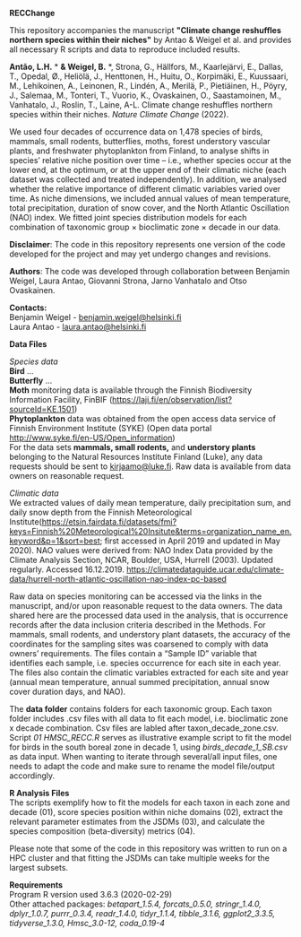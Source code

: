 **RECChange**

This repository accompanies the manuscript **"Climate change reshuffles northern species within their niches"** by Antao & Weigel et al. and provides all necessary R scripts and data to reproduce included results.

**Antão, L.H.** * **& Weigel, B.** *, Strona, G., Hällfors, M., Kaarlejärvi, E., Dallas, T., Opedal, Ø., Heliölä, J., Henttonen, H., Huitu, O., Korpimäki, E., Kuussaari, M., Lehikoinen, A., Leinonen, R., Lindén, A., Merilä, P., Pietiäinen, H., Pöyry, J., Salemaa, M., Tonteri, T., Vuorio, K., Ovaskainen, O., Saastamoinen, M., Vanhatalo, J., Roslin, T., Laine, A-L. Climate change reshuffles northern species within their niches. *Nature Climate Change* (2022).


We used four decades of occurrence data on 1,478 species of birds, mammals, small rodents, butterflies, moths, forest understory vascular plants, and freshwater phytoplankton from Finland, to analyse shifts in species’ relative niche position over time – i.e., whether species occur at the lower end, at the optimum, or at the upper end of their climatic niche (each dataset was collected and treated independently). In addition, we analysed whether the relative importance of different climatic variables varied over time. As niche dimensions, we included annual values of mean temperature, total precipitation, duration of snow cover, and the North Atlantic Oscillation (NAO) index. We fitted joint species distribution models for each combination of taxonomic group × bioclimatic zone × decade in our data.

**Disclaimer**: The code in this repository represents one version of the code developed for the project and may yet undergo changes and revisions.

**Authors**: The code was developed through collaboration between Benjamin Weigel, Laura Antao, Giovanni Strona, Jarno Vanhatalo and Otso Ovaskainen.


**Contacts:**     
Benjamin Weigel - benjamin.weigel@helsinki.fi     
Laura Antao - laura.antao@helsinki.fi


**Data Files**

*Species data*    
**Bird**  ...   
**Butterfly** ...   
**Moth** monitoring data is available through the Finnish Biodiversity Information Facility, FinBIF (https://laji.fi/en/observation/list?sourceId=KE.1501)    
**Phytoplankton** data was obtained from the open access data service of Finnish Environment Institute (SYKE) (Open data portal http://www.syke.fi/en-US/Open_information)    
For the data sets **mammals, small rodents,** and **understory plants** belonging to the Natural Resources Institute Finland (Luke), any data requests should be sent to kirjaamo@luke.fi.    Raw data is available from data owners on reasonable request.

*Climatic data*  
We extracted values of daily mean temperature, daily precipitation sum, and daily snow depth from the Finnish
Meteorological Institute(https://etsin.fairdata.fi/datasets/fmi?keys=Finnish%20Meteorological%20Insitute&terms=organization_name_en.keyword&p=1&sort=best; first accessed in April 2019 and updated in May 2020). NAO values were derived from: NAO Index Data provided by the Climate Analysis Section, NCAR, Boulder, USA, Hurrell (2003). Updated regularly. Accessed 16.12.2019. https://climatedataguide.ucar.edu/climate-data/hurrell-north-atlantic-oscillation-nao-index-pc-based


Raw data on species monitoring can be accessed via the links in the manuscript, and/or upon reasonable request to the data owners.
The data shared here are the processed data used in the analysis, that is occurrence records after the data inclusion criteria described in the Methods.
For mammals, small rodents, and understory plant datasets, the accuracy of the coordinates for the sampling sites was coarsened to comply with data owners’ requirements. The files contain a “Sample ID” variable that identifies each sample, i.e. species occurrence for each site in each year.
The files also contain the climatic variables extracted for each site and year (annual mean temperature, annual summed precipitation, annual snow cover duration days, and NAO).  

The **data folder** contains folders for each taxonomic group. Each taxon folder includes .csv files with all data to fit each model, i.e. bioclimatic zone x decade combination. Csv files are labled after taxon_decade_zone.csv. Script *01 HMSC_RECC.R* serves as illustrative example script to fit the model for birds in the south boreal zone in decade 1, using *birds_decade_1_SB.csv* as data input. When wanting to iterate through several/all input files, one needs to adapt the code and make sure to rename the model file/output accordingly.


**R Analysis Files**    
The scripts exemplify how to fit the models for each taxon in each zone and decade (01), score species position within niche domains (02), extract the relevant parameter estimates from the JSDMs (03), and calculate the species composition (beta-diversity) metrics (04).

Please note that some of the code in this repository was written to run on a HPC cluster and that fitting the JSDMs can take multiple weeks for the largest subsets.

**Requirements**    
Program R version used 3.6.3 (2020-02-29)   
Other attached packages: *betapart_1.5.4, forcats_0.5.0, stringr_1.4.0, dplyr_1.0.7, purrr_0.3.4, readr_1.4.0, tidyr_1.1.4, tibble_3.1.6, ggplot2_3.3.5, tidyverse_1.3.0, Hmsc_3.0-12, coda_0.19-4*
